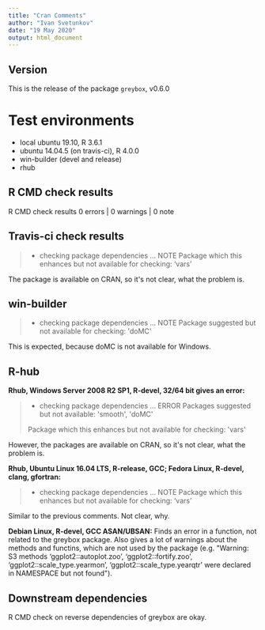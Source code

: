 ```yaml
---
title: "Cran Comments"
author: "Ivan Svetunkov"
date: "19 May 2020"
output: html_document
---
```


## Version
This is the release of the package ``greybox``, v0.6.0

# Test environments
* local ubuntu 19.10, R 3.6.1
* ubuntu 14.04.5 (on travis-ci), R 4.0.0
* win-builder (devel and release)
* rhub

## R CMD check results
R CMD check results
0 errors | 0 warnings | 0 note

## Travis-ci check results
>* checking package dependencies ... NOTE
>Package which this enhances but not available for checking: ‘vars’

The package is available on CRAN, so it's not clear, what the problem is.

## win-builder
>* checking package dependencies ... NOTE
>Package suggested but not available for checking: 'doMC'

This is expected, because doMC is not available for Windows.

## R-hub
**Rhub, Windows Server 2008 R2 SP1, R-devel, 32/64 bit gives an error:**
>* checking package dependencies ... ERROR
>Packages suggested but not available: 'smooth', 'doMC'
>
>Package which this enhances but not available for checking: 'vars'

However, the packages are available on CRAN, so it's not clear, what the problem is.

**Rhub, Ubuntu Linux 16.04 LTS, R-release, GCC; Fedora Linux, R-devel, clang, gfortran:**
>* checking package dependencies ... NOTE
>Package which this enhances but not available for checking: ‘vars’

Similar to the previous comments. Not clear, why.

**Debian Linux, R-devel, GCC ASAN/UBSAN:**
Finds an error in a function, not related to the greybox package. Also gives a lot of warnings about the methods and functins, which are not used by the package (e.g. "Warning: S3 methods ‘ggplot2::autoplot.zoo’, ‘ggplot2::fortify.zoo’, ‘ggplot2::scale_type.yearmon’, ‘ggplot2::scale_type.yearqtr’ were declared in NAMESPACE but not found").


## Downstream dependencies
R CMD check on reverse dependencies of greybox are okay.
